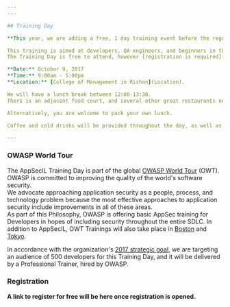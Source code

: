```yaml
---
---

## Training Day

**This year, we are adding a free, 1 day training event before the regular Conference.**   

This training is aimed at developers, QA engineers, and beginners in the AppSec field.   
The Training Day is free to attend, however [registration is required](Register) - we will enable registration soon. 

**Date:** October 9, 2017  
**Time:** 9:00am - 5:00pm   
**Location:** [College of Management in Rishon](Location).

We will have a lunch break between 12:00-13:30.   
There is an adjacent food court, and several other great restaurants nearby.  

Alternatively, you are welcome to pack your own lunch.  

Coffee and cold drinks will be provided throughout the day, as well as an afternoon snack break.   

---
```


### OWASP World Tour   

The AppSecIL Training Day is part of the global [OWASP World Tour](https://www.owasp.org/index.php/OWASP_World_Tour) (OWT).   
OWASP is committed to improving the quality of the world's software security.   
We advocate approaching application security as a people, process, and technology problem because the most effective approaches to application security include improvements in all of these areas.  
As part of this Philosophy, OWASP is offering basic AppSec training for Developers in hopes of including security throughout the entire SDLC. 
In addition to AppSecIL, OWT Trainings will also take place in [Boston](https://www.owasp.org/index.php/2017_Global_World_Tour_Boston) and [Tokyo](https://www.owasp.org/index.php/2017_OWASP_World_Tour_Tokyo).

In accordance with the organization's [2017 strategic goal](https://www.owasp.org/index.php/OWASP_Strategic_Goals), we are targeting an audience of 500 developers for this Training Day, and it will be delivered by a Professional Trainer, hired by OWASP. 

### Registration  
**A link to register for free will be here once registration is opened.**

